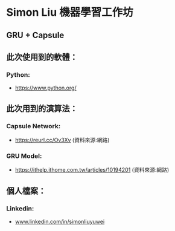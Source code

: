 # Simon Liu 機器學習工作坊

## GRU + Capsule

## 此次使用到的軟體：
### Python:
- https://www.python.org/

## 此次用到的演算法：

### Capsule Network:
- https://reurl.cc/Ov3Xv (資料來源:網路)

### GRU Model:
- https://ithelp.ithome.com.tw/articles/10194201 (資料來源:網路)

## 個人檔案：
### Linkedin: 
- www.linkedin.com/in/simonliuyuwei
